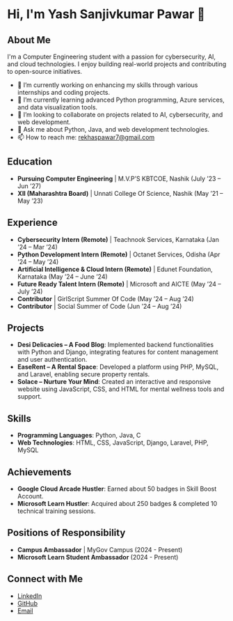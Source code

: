 # Hi, I'm Yash Sanjivkumar Pawar 👋

## About Me

I'm a Computer Engineering student with a passion for cybersecurity, AI, and cloud technologies. I enjoy building real-world projects and contributing to open-source initiatives. 

- 🔭 I’m currently working on enhancing my skills through various internships and coding projects.
- 🌱 I’m currently learning advanced Python programming, Azure services, and data visualization tools.
- 👯 I’m looking to collaborate on projects related to AI, cybersecurity, and web development.
- 💬 Ask me about Python, Java, and web development technologies.
- 📫 How to reach me: rekhaspawar7@gmail.com

## Education

- **Pursuing Computer Engineering** | M.V.P’S KBTCOE, Nashik (July ’23 – Jun ’27)
- **XII (Maharashtra Board)** | Unnati College Of Science, Nashik (May ’21 – May ’23)

## Experience

- **Cybersecurity Intern (Remote)** | Teachnook Services, Karnataka (Jan ’24 – Mar ’24)
- **Python Development Intern (Remote)** | Octanet Services, Odisha (Apr ’24 – May ’24)
- **Artificial Intelligence & Cloud Intern (Remote)** | Edunet Foundation, Karnataka (May ’24 – June ’24)
- **Future Ready Talent Intern (Remote)** | Microsoft and AICTE (May ’24 – July ’24)
- **Contributor** | GirlScript Summer Of Code (May ’24 – Aug ’24)
- **Contributor** | Social Summer of Code (Jun ’24 – Aug ’24)

## Projects

- **Desi Delicacies – A Food Blog**: Implemented backend functionalities with Python and Django, integrating features for content management and user authentication.
- **EaseRent – A Rental Space**: Developed a platform using PHP, MySQL, and Laravel, enabling secure property rentals.
- **Solace – Nurture Your Mind**: Created an interactive and responsive website using JavaScript, CSS, and HTML for mental wellness tools and support.

## Skills

- **Programming Languages**: Python, Java, C
- **Web Technologies**: HTML, CSS, JavaScript, Django, Laravel, PHP, MySQL

## Achievements

- **Google Cloud Arcade Hustler**: Earned about 50 badges in Skill Boost Account.
- **Microsoft Learn Hustler**: Acquired about 250 badges & completed 10 technical training sessions.

## Positions of Responsibility

- **Campus Ambassador** | MyGov Campus (2024 - Present)
- **Microsoft Learn Student Ambassador** (2024 - Present)

## Connect with Me

- [LinkedIn](https://www.linkedin.com/in/yash-sanjivkumar-pawar-862702287/)
- [GitHub](https://github.com/yashpawar6849)
- [Email](mailto:rekhaspawar7@gmail.com)
